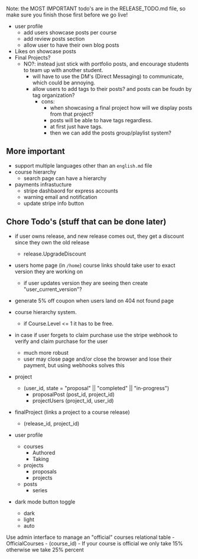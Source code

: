 Note: the MOST IMPORTANT todo's are in the RELEASE_TODO.md file, so make sure you finish those first before we go live!

- user profile
	- add users showcase posts per course
	- add review posts section
	- allow user to have their own blog posts
- Likes on showcase posts
- Final Projects?
	- NO?: instead just stick with portfolio posts, and encourage students to team up with another student.
		- will have to use the DM's (Direct Messaging) to communicate, which could be annoying.
		- allow users to add tags to their posts? and posts can be foudn by tag organization?
			- cons:
				- when showcasing a final project how will we display posts from that project?
				- posts will be able to have tags regardless.
				- at first just have tags.
				- then we can add the posts group/playlist system?

## More important
- support multiple languages other than an `english.md` file
- course hierarchy 
	- search page can have a hierarchy
- payments infrastucture
	- stripe dashbaord for express accounts
	- warning email and notification
	- update stripe info button

## Chore Todo's (stuff that can be done later)
- if user owns release, and new release comes out, they get a discount since they own the old release
	- release.UpgradeDiscount
- users home page (in `/home`) course links should take user to exact version they are working on
	- if user updates version they are seeing then create "user_current_version"?

- generate 5% off coupon when users land on 404 not found page
- course hierarchy system.
	- if Course.Level <= 1 it has to be free.
- in case if user forgets to claim purchase use the stripe webhook to verify and claim purchase for the user
	- much more robust
	- user may close page and/or close the browser and lose their payment, but using webhooks solves this
- project
	- (user_id, state = "proposal" || "completed" || "in-progress")
		- proposalPost (post_id, project_id)
		- projectUsers (project_id, user_id)
- finalProject (links a project to a course release)
	- (release_id, project_id)

- user profile
	- courses
		- Authored
		- Taking
	- projects
		- proposals
		- projects
	- posts
		- series

- dark mode button toggle
	- dark
	- light
	- auto

Use admin interface to manage an "official" courses relational table
	- OfficialCourses
		- (course_id)
	- If your course is official we only take 15% otherwise we take 25% percent
